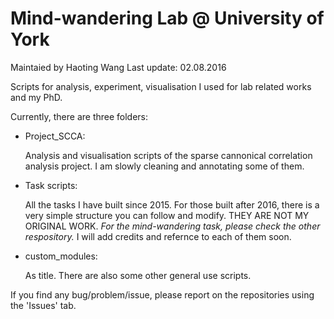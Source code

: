 # Mind-wandering Lab @ University of York
Maintaied by Haoting Wang
Last update: 02.08.2016

Scripts for analysis, experiment, visualisation I used for lab related works and my PhD. 

Currently, there are three folders:

 - Project_SCCA: 

	Analysis and visualisation scripts of the sparse cannonical correlation analysis project.
	I am slowly cleaning and annotating some of them.

 - Task scripts:

	All the tasks I have built since 2015. For those built after 2016, there is a very simple structure you can follow and modify.
	THEY ARE NOT MY ORIGINAL WORK. 
	*For the mind-wandering task, please check the other respository.*
	I will add credits and refernce to each of them soon.

 - custom_modules: 

	As title. There are also some other general use scripts.


If you find any bug/problem/issue, please report on the repositories using the 'Issues' tab. 
